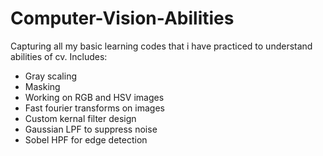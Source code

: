 # Computer-Vision-Abilities
Capturing all my basic learning codes that i have practiced to understand abilities of cv.
Includes:
- Gray scaling
- Masking
- Working on RGB and HSV images
- Fast fourier transforms on images
- Custom kernal filter design
- Gaussian LPF to suppress noise
- Sobel HPF for edge detection

